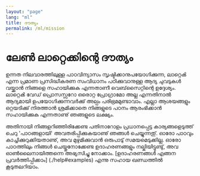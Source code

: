 ```yaml
---
layout: "page"
lang: "ml"
title: ദൗത്യം
permalink: /ml/mission
---
```


# ലേണ്‍ ലാറ്റെക്കിന്റെ ദൗത്യം

ഉന്നത നിലവാരത്തിലുള്ള പാഠവിന്യാസം സൃഷ്ടിക്കാനുപയോഗിക്കുന്ന, ലാറ്റെൿ എന്ന പ്രമാണ പ്രസിദ്ധീകരണ സംവിധാനം പഠിക്കുവാനുള്ള
ആദ്യ ചുവടുകൾ വയ്ക്കാൻ നിങ്ങളെ സഹായിക്കുക എന്നതാണീ വെബ്‌സൈറ്റിന്റെ ഉദ്ദേശ്യം. ലാറ്റെൿ വേഡ് പ്രൊസസ്സറോ ഒരൊറ്റ പ്രോഗ്രാമോ
അല്ല എന്നതിനാൽ ആദ്യമായി ഉപയോഗിക്കുന്നവര്‍ക്കു് അല്പം പരിഭ്രമമുണ്ടാവാം. എല്ലാ ആശയങ്ങളും ഒറ്റയടിക്കു് നിരത്താൻ ശ്രമിക്കാതെ
നിങ്ങളുടെ പഠനം ആരംഭിക്കാൻ സഹായിക്കുക എന്നതാണു് ഞങ്ങളുടെ ലക്ഷ്യം.

അതിനായി നിങ്ങളറിഞ്ഞിരിക്കേണ്ട പതിനാറോളം പ്രധാനപ്പെട്ട കാര്യങ്ങളെടുത്ത് ചെറു 'പാഠങ്ങളായി' അവതരിപ്പിക്കുകയാണു് ഞങ്ങൾ
ചെയ്യുന്നതു്. ഓരോ പാഠവും കാച്ചിക്കുറുക്കിയതാണു്, അവ മുഴുമിക്കുവാൻ ഒരുപാടു് സമയമെടുക്കില്ല. ഓരോ പാഠത്തിലും നിങ്ങൾ ചെയ്തുനോക്കേണ്ട
ഉദാഹരണങ്ങളും നല്കിയിട്ടുണ്ടു്, അവ ഓണ്‍ലൈനായിത്തന്നെ അഭ്യസിച്ചു നോക്കാം. [ഉദാഹരണങ്ങൾ എങ്ങന പ്രവര്‍ത്തിപ്പിക്കാം]
(./help#examples) എന്നു സഹായ ഖണ്ഡത്തിൽ കൂടുതലറിയാം.
